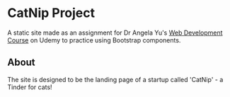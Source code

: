 # CatNip Project

A static site made as an assignment for Dr Angela Yu's [Web Development Course](https://www.udemy.com/course/the-complete-web-development-bootcamp/) on Udemy to practice using Bootstrap components.

## About

The site is designed to be the landing page of a startup called 'CatNip' -  a Tinder for cats!